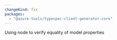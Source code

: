 ```yaml
---
changeKind: fix
packages:
  - "@azure-tools/typespec-client-generator-core"
---
```


Using node to verify equality of model properties